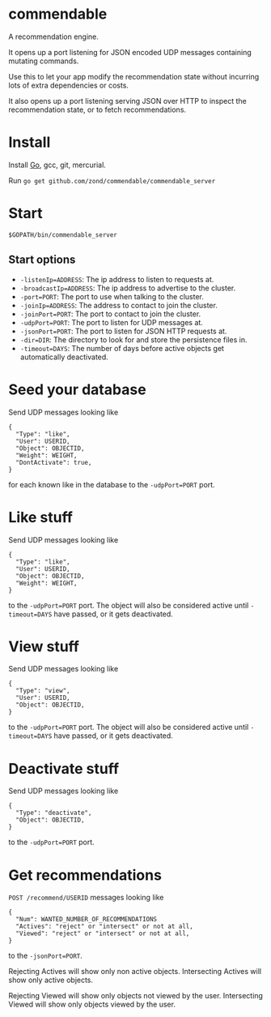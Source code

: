 commendable
===========

A recommendation engine.

It opens up a port listening for JSON encoded UDP messages containing mutating commands. 

Use this to let your app modify the recommendation state without incurring lots of extra dependencies or costs.

It also opens up a port listening serving JSON over HTTP to inspect the recommendation state, or to fetch recommendations.

# Install

Install <a href="http://golang.org/doc/install">Go</a>, gcc, git, mercurial.

Run `go get github.com/zond/commendable/commendable_server`

# Start

`$GOPATH/bin/commendable_server`

## Start options

* `-listenIp=ADDRESS`: The ip address to listen to requests at.
* `-broadcastIp=ADDRESS`: The ip address to advertise to the cluster.
* `-port=PORT`: The port to use when talking to the cluster.
* `-joinIp=ADDRESS`: The address to contact to join the cluster.
* `-joinPort=PORT`: The port to contact to join the cluster.
* `-udpPort=PORT`: The port to listen for UDP messages at.
* `-jsonPort=PORT`: The port to listen for JSON HTTP requests at.
* `-dir=DIR`: The directory to look for and store the persistence files in.
* `-timeout=DAYS`: The number of days before active objects get automatically deactivated.

# Seed your database

Send UDP messages looking like

    {
      "Type": "like",
      "User": USERID,
      "Object": OBJECTID,
      "Weight": WEIGHT,
      "DontActivate": true,
    }

for each known like in the database to the `-udpPort=PORT` port.

# Like stuff

Send UDP messages looking like

    {
      "Type": "like",
      "User": USERID,
      "Object": OBJECTID,
      "Weight": WEIGHT,
    }

to the `-udpPort=PORT` port. The object will also be considered active until `-timeout=DAYS` have passed, or it gets deactivated.

# View stuff

Send UDP messages looking like

    {
      "Type": "view",
      "User": USERID,
      "Object": OBJECTID,
    }

to the `-udpPort=PORT` port. The object will also be considered active until `-timeout=DAYS` have passed, or it gets deactivated.

# Deactivate stuff

Send UDP messages looking like

    {
      "Type": "deactivate",
      "Object": OBJECTID,
    }

to the `-udpPort=PORT` port.

# Get recommendations

`POST /recommend/USERID` messages looking like

    {
      "Num": WANTED_NUMBER_OF_RECOMMENDATIONS
      "Actives": "reject" or "intersect" or not at all,
      "Viewed": "reject" or "intersect" or not at all,
    }

to the `-jsonPort=PORT`. 

Rejecting Actives will show only non active objects. 
Intersecting Actives will show only active objects. 

Rejecting Viewed will show only objects not viewed by the user.
Intersecting Viewed will show only objects viewed by the user.

